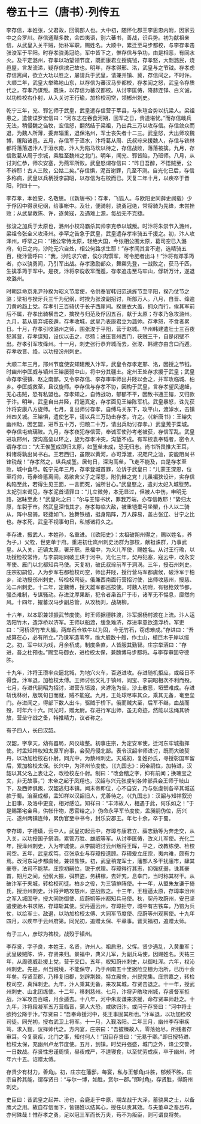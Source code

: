 # 卷五十三（唐书）·列传五

李存信，本姓张，父君政，回鹘部人也。大中初，随怀化郡王李思忠内附，因家云中之合罗川。存信通黠多数，会四夷语，别六蕃书，善战，识兵势。初为献祖亲信，从武皇入关平贼，始补军职，赐姓名。大顺中，累迁至马步都校，与李存孝击张浚军于平阳。时存孝骁勇冠绝，军中皆下之，惟存信与争功，由是相恶，有同水火。及平定潞州，存孝以功望领节度，既而康君立授旄钺，存孝怒，大剽潞民，烧邑屋，言发流涕，疑存信摈己故也。明年，存孝得邢、洺，武皇与之节钺。存孝虑存信离间，欲立大功以胜之，屡请兵于武皇，请兼并镇、冀，存信间之，不时许。大顺二年，武皇大举略地山东，以存信为蕃汉马步都校，存孝闻之怒，武皇令存质代之，存孝乃谋叛。既诛，以存信为蕃汉都校。从讨李匡俦，降赫连铎、白义诚，以功检校右仆射，从入关讨王行瑜，加检校司空，领郴州刺史。

乾宁三年，兖、郓乞师于武皇，武皇遣存信营于莘县，与朱瑄合势以抗梁人。梁祖患之，遣使谍罗宏信曰：“河东志在吞食河朔，回军之日，贵道堪忧。”而存信戢兵无法，稍侵魏之刍牧，宏信怒，翻然结于梁祖，乃出兵三万以攻存信。存信敛众而退，为魏人所薄，委弃辎重，退保洺州，军士丧失者十二三。武皇怒，大出师攻魏博，屠陷诸邑。五月，存信军于洹水，汴将葛从周、氏叔琮来援魏人，存信与铁林都将落落遇汴人于洹水南，汴人为陷马坎以待之，存信战败，落落被擒。九月，存信败葛从周于宗城，乘胜至魏州之北门。明年，闻兖、郓皆陷，乃班师。八月，从讨刘仁恭，师次安塞，为燕军所败。武皇怒谓存信曰：“昨日吾醉，不悟贼至，公不辨耶！古人三败，公姑二矣。”存信惧，泥首谢罪，几至不测。自光化已后，存信多称病，武皇以兵柄授李嗣昭，以存信为右校而已。天复二年十月，以疾卒于晋阳，时四十一。

李存孝，本姓安，名敬思。（《新唐书》：存孝，飞狐人。与欧阳史同薛史阙载）少于俘囚中得隶纪纲，给事帐中。及壮，便骑射，骁勇冠绝，常将骑为先锋，未尝挫败；从武皇救陈、许，逐黄寇，及遇难上源，每战无不克捷。

张浚之加兵于太原也，潞州小校冯霸杀其帅李克恭以城叛。时汴将朱崇节入潞州，梁祖令张全义攻泽州。李罕之告急于武皇，武皇遣存孝率骑五千援之。初，汴人攻泽州，呼罕之曰：“相公常恃太原，轻绝大国，今张相公围太原，葛司空已入潞府，旬日之内，沙陀无穴自处，相公何路求生耶！”存孝闻其言不逊，选精骑五百，绕汴营呼曰：“我，沙陀求穴者，俟尔肉馔军，可令肥者出斗！”汴将有邓季筠者，亦以骁勇闻，乃引军出战。存孝激励部众，舞槊先登，一战败之，获马千匹，生擒季筠于军中。是夜，汴将李谠收军而遁，存孝追击至马牢山，俘斩万计，遂退攻潞州。

时朝廷命京兆尹孙揆为昭义节度使，令供奉官韩归范送旌节至平阳，揆乃仗节之潞；梁祖与揆牙兵三千为纪纲，时揆为张浚副招讨，所部万人。八月，自晋、绛逾刀黄岭趋上党。存孝引三百骑伏于长子西崖间。揆褒衣大盖，拥众而行，俟其军前后不属，存孝出骑横击之，擒揆与归范及俘囚五百，献于太原；存孝乃急攻潞州。九月，葛从周弃城夜遁，存孝收城，武皇乃表康君立为潞帅。存孝怒，不食者累日。十月，存孝引收潞州之师，围张浚于平阳，营于赵城。华州韩建遣壮士三百夜犯其营，存孝谍知，设伏以击之，尽殪；进压晋州西门，获贼三千，自是闭壁不出。存孝引军攻绛州。十一月，刺史张行恭弃城而去，张浚、韩建亦由含口而遁。存孝收晋、绛，以功授汾州刺史。

大顺二年三月，邢州节度使安知建叛入汴军，武皇令存孝定邢、洺，因授之节钺。时幽州李匡威与镇州王镕屡弱中山，将中分其疆土。定州王处存求援于武皇；武皇命存孝侵镇、赵之南鄙，又令李存信、李存审率师出井陉以会之，并军攻临城、柏乡。李匡威救至，且议旋师。李存信与存孝不协，因构于武皇，言存孝望风退衄，无心击贼，恐有私盟也。存孝知之，自恃战功，郁郁不平，因致书通王镕，又归款于汴。明年，武皇自出井陉，将逼真定，存孝面见王镕陈军机。武皇暴怒，诛先获汴将安康八方旋师。七月，复出师讨存孝，自缚马关东下，攻平山，渡滹水，击镇州四关城。王镕惧，遣使乞平，请以兵三万助击存孝，许之。（《新唐书》：王镕失幽州助，因乞盟，进币五十万，归粮二十万，请出兵助讨存孝。）武皇蒐于栾城。李存信屯琉璃陂。九月，存孝夜犯存信营，奉诚军使孙考老被获，存信军乱。武皇进攻邢州，深沟高垒以环之，旋为存孝冲突，沟堑不成。有军校袁奉韬者，密令人谓存孝曰：“大王俟堑成即归太原，如堑垒未成，恐无归志。尚书所畏惟大王耳，料诸将孰出尚书右。王若西归，虽限以黄河，亦可浮渡，况咫尺之洫，安能阻尚书锋锐哉！”存孝然之，纵兵成堑。居旬日，深沟高垒，飞走不能及，由是存孝至败，城中食尽。乾宁元年三月，存孝登城首罪，泣诉于武皇曰：“儿蒙王深恩，位至将帅，苟非谗慝离间，曷欲舍父子之深恩，附仇雠之党！儿虽褊狭设计，实存信构陷至此，若得生见王面，一言而死，诚所甘心。”武皇愍之，遣刘太妃入城慰劳。太妃引来谒见，存孝泥首请罪曰：“儿立微劳，本无显过，但被人中伤，申明无路，迷昧至此！”武皇叱之曰：“尔与王镕书状，罪我万端，亦存信教耶！”絷归太原，车裂于市。然武皇深惜其才。存孝每临大敌，被重铠橐弓坐槊，仆人以二骑从，阵中易骑，轻捷如飞，独舞铁檛，挺身陷阵，万人辟易，盖古张辽、甘宁之比也。存孝死，武皇不视事旬日，私憾诸将久之。

李存进，振武人，本姓孙，名重进。（《欧阳史》：太祖破朔州得之，赐以姓名，养为子。）父牷，世吏单于府。重进初仕岚州刺史汤群为部校，献祖诛群，乃事武皇。从入关，还镇太原，署牙职。景福中，为义儿军使，赐姓名。从讨王行瑜，以功授检校常侍，与李嗣昭同破王珙于河中。光化三年，契丹犯塞，寇云中，改永安军使、雁门以北都知兵马使。天复初，破氏叔琮前军于洞涡。三年，授石州刺史。庄宗初嗣位，入为步军右都检校司空，师出井陉，授行营马军都虞候，破汴军于柏乡，论功授邠州刺史，转检校司徒。俄兼西南面行营招讨使，出师收慈州，授慈、沁二州刺史。十二年，定魏博，授天雄军都巡按使。时魏人初附，有银枪效节都，强杰难制，专谋骚动。存进沈厚果断，犯令者枭首尸于市，诸军无不惕息，靡然向风。十四年，擢蕃汉马步副总管，从攻杨刘，战胡柳。

十六年，以本职兼领振武节度使。时王师据德胜渡，汴军据杨村渡在上流。汴人运洛阳竹木，造浮桥以济军。王师以船渡，缓急难济，存进率意欲造浮桥。军吏曰：“河桥须竹笮大艑，两岸石仓铁牛以为固，今无竹石，窃虑难成。”存进曰：“吾成算在心，必有所立。”乃课军造苇笮，维大舰数十艘，作土山，植巨木于岸以缆之。初，军中以为戏，月余桥成，制度条直，人皆服其勤智。庄宗举酒曰：“存进，吾之杜预也。”赐宝马御衣，进检校太保，兼魏博马步都将。与李存审固守德胜。

十九年，汴将王瓒率众逼北城，为地穴火车，百道进攻。存进随机拒应，或经日不得食。汴军退，加检校太傅。王师讨张文礼于镇州，阎宝、李嗣昭相次不利而殁。七月，存进代嗣昭为招讨，进营东垣渡，夹滹沲为垒，沙土散恶，垣壁难成。存进斩伐林树，版筑旬日而就，贼不能寇。九月，王处球尽率其众，乘其无备，奄至垒门。存进闻之，得部下数人出斗，驱贼于桥下。俄而贼大至，后军不继，血战而殁，时年六十六。同光时，赠太尉。存进行军出师，虽无奇迹，然能以法绳其骄放，营垒守战之备，特推精力，议者称之。

有子四人，长曰汉韶。

汉韶，字享天，幼有器局，风仪峻整。初事庄宗，为定安军使，迁河东牢城指挥使。时孟知祥权知太原军府事，会契丹侵北鄙。表令汉韶率师进讨，既而大破契丹，以功加检校右仆射。同光中，为蔡州刺史。天成初，复姓孙氏，寻授彰国军留后，累加检校太保。长兴中，为洋州节度使。（《九国志》：闵帝嗣位，加特进，汉韶以其父名上表让之，改检校左仆射。制曰：“改会稽之字，抑有前闻；换瑰宝之文，非无故事。”）末帝之起于凤翔也，汉韶与兴元张虔钊各帅部兵会王师于岐山下，及西师俱叛，汉韶逃归本镇。闻末帝即位，心不自安，乃与张虔钊各举其城送款于蜀。洎至成都，孟知祥以汉韶旧人，尤善待之。（《九国志》：汉韶与知祥叙汾上旧事，及洛中更变，相对感泣。知祥曰：“丰沛故人，相遇于此，何乐如之！”于是赐第宅金帛，供帐什物，悉官给之。）伪命永平军节度使，孟昶嗣伪位，历兴元、遂州两镇连帅，累伪官至中书令，封乐安郡王。年七十余，卒于蜀。

李存璋，字德璜，云中人。武皇初起云中，存璋与康君立、薛志勤等为奔走交，从入关，以功授国子祭酒，累管万胜、雄威等军。从讨李匡俦，改义儿军使。光化二年，授泽州刺史，入为牢城使。从李嗣昭讨云州叛将王晖，平之，改教练使、检校司空。五年，武皇疾笃，召张承业与存璋授遗顾。存璋爰立庄宗，夷内难，颇有力焉。改河东马步都虞候，兼领盐铁。初，武皇稍宠军士，藩部人多干扰廛市，肆其豪夺，法司不能禁。庄宗初嗣位，锐于求理。存璋得行其志，抑强抚弱，诛其豪首，期月之间，纪纲大振，弭群盗，务耕稼，去奸宄，息幸门，当时称其材干。从破汴军于夹城，转检校司徒。柏乡之役，为三镇排阵使。十一年，从盟朱友谦于猗氏，授汾州刺史。汴将尹皓攻慈州，逆战败之。十三年，王檀逼太原，存璋率汾州之军入城固守，授大同防御使、应蔚朔等州都知兵马使。秋，契丹攻蔚州，安巴坚遣使驰木书求赂，存璋斩其使。契丹逼云州，存璋拒守，城中有古铁车，乃镕为兵仗，以给军士。敌退，以功加检校太傅、大同军节度使、应蔚等州观察使。十九年四月，以疾卒于云州府第。同光初，追赠太保、平章事。晋天福初，追赠太师。

有子三人，彦球为裨校，战殁于镇州。

李存贤，字子良，本姓王，名贤，许州人。祖启忠，父恽。贤少遇乱，入黄巢军；武皇破贼陈、许，存贤来归。景福中，典义儿军，为副兵马使，因赐姓名。天祐三年，从周德威赴援上党，营于交口。五年，权知蔚州刺史，以御吐浑。六年，权沁州刺史。先是，州当贼境，不能保守，乃于州南五十里据险立栅为治所，已历十余年矣。存贤至郡，乃移复旧郡，划辟荆棘，特立廨舍，州民完集。庄宗嘉之，转检校司空，真拜刺史。九年，汴人乘其无备，来攻其城，存贤击退之。十一年，授武州刺史、山北团练使。十二年，移刺慈州。七月，汴将尹皓攻州城，存贤督军拒战，汴军攻击百端，月余遁去。十八年，河中朱友谦来求援，命存贤率师赴之。十九年，汴将段凝军五万营临晋，蒲人大恐，咸欲归汴。或问于存贤曰：“河中将士欲拘公降于汴。”存贤曰：“吾奉命援河中，死王事固其所也。”汴军退，以功加检校司徒。同光初，授右武卫上将军。十一月，入觐洛阳。二年三月，幽州李存审疾笃，求入觐，议择帅代之。方内宴，庄宗曰：“吾披榛故人，零落殆尽，所残者存审耳。今复衰疾，北门之事，知付何人！”因目存贤曰：“无易于卿。”即日授特进、检校太保，充幽州卢龙节度使。五月，到镇。时契丹强盛，城门之外，烽尘交警，一日数战。存贤性忠谨周慎，昼夜戒严，不遑寝食，以至忧劳成疾，卒于幽州，时年六十五。诏赠太傅。

存贤少有材力，善角。初，庄宗在藩邸，每宴，私与王郁角斗胜，郁频不胜。庄宗自矜其能，谓存贤曰：“与尔一博，如胜，赏尔一郡。”即时角，存贤胜，得蔚州刺史。

史臣曰：昔武皇之起并、汾也，会鹿走于中原，期龙战于大泽，蓄骁果之士，以备鹰犬之用。故自存信而下，皆锡姓以结其心，授任以责其效。与夫董卓之畜吕布，亦何殊哉！惟存孝之勇，足以冠三军而长万夫，苟不为叛臣，则可谓良将矣。
